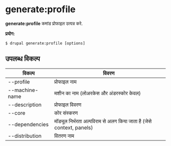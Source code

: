 # generate:profile
**generate:profile** कमांड प्रोफाइल उत्पन्न करे.

**प्रयोग:**
```
$ drupal generate:profile [options] 
```

## उपलब्ध विकल्प
विकल्प | विवरण
-------|-------------
--profile | प्रोफाइल नाम
--machine-name | मशीन का नाम (लोअरकेस और अंडरस्कोर केवल)
--description | प्रोफाइल विवरण
--core | कोर संस्करण
--dependencies | मॉड्यूल निर्भरता अल्पविराम से अलग किया जाता है (जेसे context, panels)
--distribution | वितरण नाम
